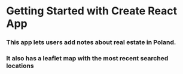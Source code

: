 # Getting Started with Create React App

### This app lets users add notes about real estate in Poland.

### It also has a leaflet map with the most recent searched locations
